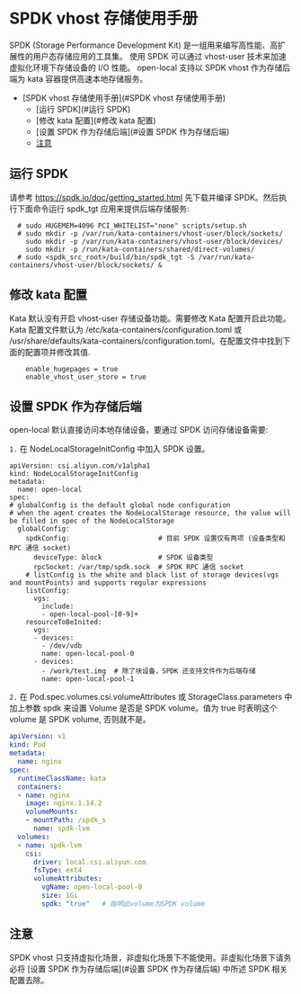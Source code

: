 # SPDK vhost 存储使用手册

  SPDK (Storage Performance Development Kit) 是一组用来编写高性能、高扩展性的用户态存储应用的工具集。 使用 SPDK 可以通过 vhost-user 技术来加速虚拟化环境下存储设备的 I/O 性能。 open-local 支持以 SPDK vhost 作为存储后端为 kata 容器提供高速本地存储服务。

- [SPDK vhost 存储使用手册](#SPDK vhost 存储使用手册)
  - [运行 SPDK](#运行 SPDK)
  - [修改 kata 配置](#修改 kata 配置)
  - [设置 SPDK 作为存储后端](#设置 SPDK 作为存储后端)
  - [注意](#注意)

## 运行 SPDK

  请参考 <https://spdk.io/doc/getting_started.html> 先下载并编译 SPDK。然后执行下面命令运行 spdk_tgt 应用来提供后端存储服务:

```
  # sudo HUGEMEM=4096 PCI_WHITELIST="none" scripts/setup.sh
  # sudo mkdir -p /var/run/kata-containers/vhost-user/block/sockets/
    sudo mkdir -p /var/run/kata-containers/vhost-user/block/devices/
    sudo mkdir -p /run/kata-containers/shared/direct-volumes/
  # sudo <spdk_src_root>/build/bin/spdk_tgt -S /var/run/kata-containers/vhost-user/block/sockets/ &
```

## 修改 kata 配置

  Kata 默认没有开启 vhost-user 存储设备功能。需要修改 Kata 配置开启此功能。Kata 配置文件默认为 /etc/kata-containers/configuration.toml 或 /usr/share/defaults/kata-containers/configuration.toml。在配置文件中找到下面的配置项并修改其值.

```
	enable_hugepages = true
	enable_vhost_user_store = true
```

## 设置 SPDK 作为存储后端

  open-local 默认直接访问本地存储设备。要通过 SPDK 访问存储设备需要:

  `1.` 在 NodeLocalStorageInitConfig 中加入 SPDK 设置。

```
apiVersion: csi.aliyun.com/v1alpha1
kind: NodeLocalStorageInitConfig
metadata:
  name: open-local
spec:
# globalConfig is the default global node configuration
# when the agent creates the NodeLocalStorage resource, the value will be filled in spec of the NodeLocalStorage
  globalConfig:
    spdkConfig:                      # 目前 SPDK 设置仅有两项 (设备类型和 RPC 通信 socket)
      deviceType: block              # SPDK 设备类型
      rpcSocket: /var/tmp/spdk.sock  # SPDK RPC 通信 socket
    # listConfig is the white and black list of storage devices(vgs and mountPoints) and supports regular expressions
    listConfig:
      vgs:
        include:
        - open-local-pool-[0-9]+
    resourceToBeInited:
      vgs:
      - devices:
        - /dev/vdb
        name: open-local-pool-0
      - devices:
        - /work/test.img  # 除了块设备，SPDK 还支持文件作为后端存储
        name: open-local-pool-1
```

  `2.` 在 Pod.spec.volumes.csi.volumeAttributes 或 StorageClass.parameters 中加上参数 spdk 来设置 Volume 是否是 SPDK volume。值为 true 时表明这个 volume 是 SPDK volume, 否则就不是。

```yaml
apiVersion: v1
kind: Pod
metadata:
  name: nginx
spec:
  runtimeClassName: kata
  containers:
  - name: nginx
    image: nginx:1.14.2
    volumeMounts:
    - mountPath: /spdk_s
      name: spdk-lvm
  volumes:
  - name: spdk-lvm
    csi:
      driver: local.csi.aliyun.com
      fsType: ext4
      volumeAttributes:
        vgName: open-local-pool-0
        size: 1Gi
        spdk: "true"   # 指明此volume为SPDK volume
```

## 注意

  SPDK vhost 只支持虚拟化场景，非虚拟化场景下不能使用。非虚拟化场景下请务必将 [设置 SPDK 作为存储后端](#设置 SPDK 作为存储后端) 中所述 SPDK 相关配置去除。
